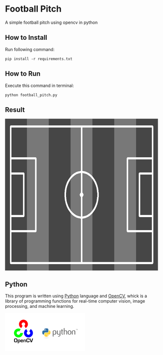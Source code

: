 
# Football Pitch
A simple football pitch using opencv in python

## How to Install
Run following command:
```
pip install -r requirements.txt
```

## How to Run
Execute this command in terminal:
```
python football_pitch.py
```

## Result
<img src="output\football pitch.jpg" width="700" height="500">

## Python
This program is written using [Python](https://www.python.org/) language and [OpenCV](https://opencv.org/), whick is a library of programming functions for real-time computer vision, image processing, and machine learning.

<img src="input\opencv.webp" width="262.5" height="124.75">